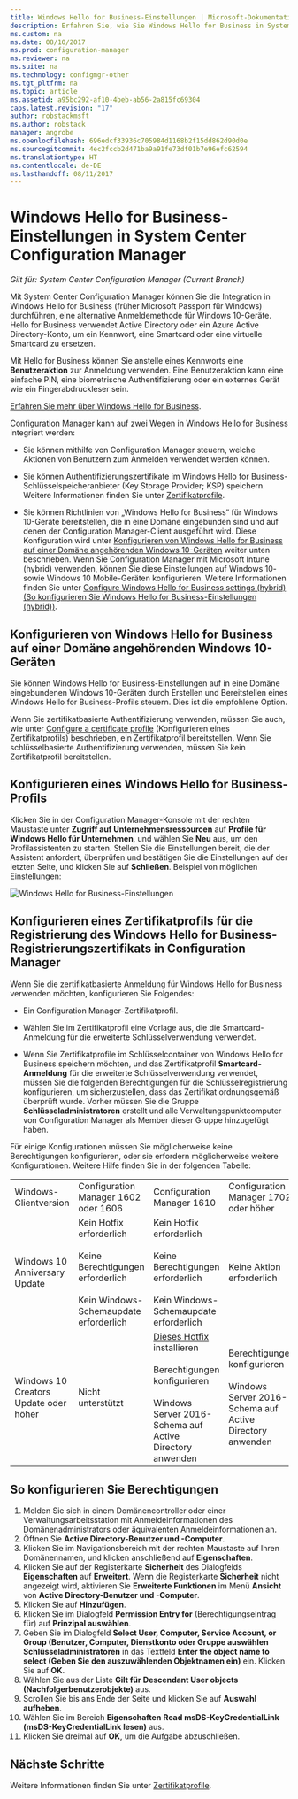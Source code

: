 ```yaml
---
title: Windows Hello for Business-Einstellungen | Microsoft-Dokumentation
description: Erfahren Sie, wie Sie Windows Hello for Business in System Center Configuration Manager integrieren.
ms.custom: na
ms.date: 08/10/2017
ms.prod: configuration-manager
ms.reviewer: na
ms.suite: na
ms.technology: configmgr-other
ms.tgt_pltfrm: na
ms.topic: article
ms.assetid: a95bc292-af10-4beb-ab56-2a815fc69304
caps.latest.revision: "17"
author: robstackmsft
ms.author: robstack
manager: angrobe
ms.openlocfilehash: 696edcf33936c705984d1168b2f15dd862d90d0e
ms.sourcegitcommit: 4ec2fccb2d471ba9a91fe73df01b7e96efc62594
ms.translationtype: HT
ms.contentlocale: de-DE
ms.lasthandoff: 08/11/2017
---
```

# <a name="windows-hello-for-business-settings-in-system-center-configuration-manager"></a>Windows Hello for Business-Einstellungen in System Center Configuration Manager

*Gilt für: System Center Configuration Manager (Current Branch)*

Mit System Center Configuration Manager können Sie die Integration in Windows Hello for Business (früher Microsoft Passport für Windows) durchführen, eine alternative Anmeldemethode für Windows 10-Geräte. Hello for Business verwendet Active Directory oder ein Azure Active Directory-Konto, um ein Kennwort, eine Smartcard oder eine virtuelle Smartcard zu ersetzen.  

Mit Hello for Business können Sie anstelle eines Kennworts eine **Benutzeraktion** zur Anmeldung verwenden. Eine Benutzeraktion kann eine einfache PIN, eine biometrische Authentifizierung oder ein externes Gerät wie ein Fingerabdruckleser sein.

[Erfahren Sie mehr über Windows Hello for Business](https://docs.microsoft.com/windows/access-protection/hello-for-business/hello-identity-verification).

 Configuration Manager kann auf zwei Wegen in Windows Hello for Business integriert werden:  

-   Sie können mithilfe von Configuration Manager steuern, welche Aktionen von Benutzern zum Anmelden verwendet werden können.  

-   Sie können Authentifizierungszertifikate im Windows Hello for Business-Schlüsselspeicheranbieter (Key Storage Provider; KSP) speichern. Weitere Informationen finden Sie unter [Zertifikatprofile](introduction-to-certificate-profiles.md).  

- Sie können Richtlinien von „Windows Hello for Business“ für Windows 10-Geräte bereitstellen, die in eine Domäne eingebunden sind und auf denen der Configuration Manager-Client ausgeführt wird. Diese Konfiguration wird unter [Konfigurieren von Windows Hello for Business auf einer Domäne angehörenden Windows 10-Geräten](#configure-windows-hello-for-business-on-domain-joined-windows-10-devices) weiter unten beschrieben. Wenn Sie Configuration Manager mit Microsoft Intune (hybrid) verwenden, können Sie diese Einstellungen auf Windows 10- sowie Windows 10 Mobile-Geräten konfigurieren. Weitere Informationen finden Sie unter [Configure Windows Hello for Business settings (hybrid) (So konfigurieren Sie Windows Hello for Business-Einstellungen (hybrid))](../../mdm/deploy-use/windows-hello-for-business-settings.md).

## <a name="configure-windows-hello-for-business-on-domain-joined-windows-10-devices"></a>Konfigurieren von Windows Hello for Business auf einer Domäne angehörenden Windows 10-Geräten
Sie können Windows Hello for Business-Einstellungen auf in eine Domäne eingebundenen Windows 10-Geräten durch Erstellen und Bereitstellen eines Windows Hello for Business-Profils steuern. Dies ist die empfohlene Option.


Wenn Sie zertifikatbasierte Authentifizierung verwenden, müssen Sie auch, wie unter [Configure a certificate profile](#configure-a-certificate-profile) (Konfigurieren eines Zertifikatprofils) beschrieben, ein Zertifikatprofil bereitstellen. Wenn Sie schlüsselbasierte Authentifizierung verwenden, müssen Sie kein Zertifikatprofil bereitstellen.

## <a name="configure-a-windows-hello-for-business-profile"></a>Konfigurieren eines Windows Hello for Business-Profils  

Klicken Sie in der Configuration Manager-Konsole mit der rechten Maustaste unter **Zugriff auf Unternehmensressourcen** auf **Profile für Windows Hello für Unternehmen**, und wählen Sie **Neu** aus, um den Profilassistenten zu starten. Stellen Sie die Einstellungen bereit, die der Assistent anfordert, überprüfen und bestätigen Sie die Einstellungen auf der letzten Seite, und klicken Sie auf **Schließen**. Beispiel von möglichen Einstellungen:  

![Windows Hello for Business-Einstellungen](../media/Hello-for-Business-settings.png)

## <a name="configure-a-certificate-profile-to-enroll-the-windows-hello-for-business-enrollment-certificate-in-configuration-manager"></a>Konfigurieren eines Zertifikatprofils für die Registrierung des Windows Hello for Business-Registrierungszertifikats in Configuration Manager  
 Wenn Sie die zertifikatbasierte Anmeldung für Windows Hello for Business verwenden möchten, konfigurieren Sie Folgendes:  

-   Ein Configuration Manager-Zertifikatprofil.  

-   Wählen Sie im Zertifikatprofil eine Vorlage aus, die die Smartcard-Anmeldung für die erweiterte Schlüsselverwendung verwendet.  

-   Wenn Sie Zertifikatprofile im Schlüsselcontainer von Windows Hello for Business speichern möchten, und das Zertifikatprofil **Smartcard-Anmeldung** für die erweiterte Schlüsselverwendung verwendet, müssen Sie die folgenden Berechtigungen für die Schlüsselregistrierung konfigurieren, um sicherzustellen, dass das Zertifikat ordnungsgemäß überprüft wurde.
Vorher müssen Sie die Gruppe **Schlüsseladministratoren** erstellt und alle Verwaltungspunktcomputer von Configuration Manager als Member dieser Gruppe hinzugefügt haben.

Für einige Konfigurationen müssen Sie möglicherweise keine Berechtigungen konfigurieren, oder sie erfordern möglicherweise weitere Konfigurationen. Weitere Hilfe finden Sie in der folgenden Tabelle:

|||||
|-|-|-|-|
|Windows-Clientversion|Configuration Manager 1602 oder 1606|Configuration Manager 1610|Configuration Manager 1702 oder höher|
|Windows 10 Anniversary Update|Kein Hotfix erforderlich<br><br>Keine Berechtigungen erforderlich<br><br>Kein Windows-Schemaupdate erforderlich|Kein Hotfix erforderlich<br><br>Keine Berechtigungen erforderlich<br><br>Kein Windows-Schemaupdate erforderlich|Keine Aktion erforderlich|
|Windows 10 Creators Update oder höher|Nicht unterstützt|[Dieses Hotfix](https://support.microsoft.com/help/4010155/update-rollup-for-system-center-configuration-manager-current-branch-v) installieren<br><br>Berechtigungen konfigurieren<br><br>Windows Server 2016-Schema auf Active Directory anwenden|Berechtigungen konfigurieren<br><br>Windows Server 2016-Schema auf Active Directory anwenden|

## <a name="to-configure-permissions"></a>So konfigurieren Sie Berechtigungen

1.  Melden Sie sich in einem Domänencontroller oder einer Verwaltungsarbeitsstation mit Anmeldeinformationen des Domänenadministrators oder äquivalenten Anmeldeinformationen an.
2.  Öffnen Sie **Active Directory-Benutzer und -Computer**.
3.  Klicken Sie im Navigationsbereich mit der rechten Maustaste auf Ihren Domänennamen, und klicken anschließend auf **Eigenschaften**.
4.  Klicken Sie auf der Registerkarte **Sicherheit** des Dialogfelds *<domain name>* **Eigenschaften** auf **Erweitert**. Wenn die Registerkarte **Sicherheit** nicht angezeigt wird, aktivieren Sie **Erweiterte Funktionen** im Menü **Ansicht** von **Active Directory-Benutzer und -Computer**.
5.  Klicken Sie auf **Hinzufügen**.
6.  Klicken Sie im Dialogfeld **Permission Entry for** (Berechtigungseintrag für) *<domain name>* auf **Prinzipal auswählen**.
7.  Geben Sie im Dialogfeld **Select User, Computer, Service Account, or Group (Benutzer, Computer, Dienstkonto oder Gruppe auswählen** **Schlüsseladministratoren** in das Textfeld **Enter the object name to select (Geben Sie den auszuwählenden Objektnamen ein)** ein.  Klicken Sie auf **OK**.
8.  Wählen Sie aus der Liste **Gilt für** **Descendant User objects (Nachfolgerbenutzerobjekte)** aus.
9.  Scrollen Sie bis ans Ende der Seite und klicken Sie auf **Auswahl aufheben**.
10. Wählen Sie im Bereich **Eigenschaften** **Read msDS-KeyCredentialLink (msDS-KeyCredentialLink lesen)** aus.
11. Klicken Sie dreimal auf **OK**, um die Aufgabe abzuschließen.


## <a name="next-steps"></a>Nächste Schritte

Weitere Informationen finden Sie unter [Zertifikatprofile](introduction-to-certificate-profiles.md).  




